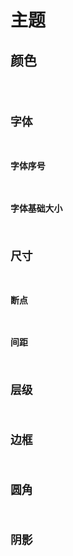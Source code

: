 # 主题

## 颜色

<code src='../../src/demos/theme-colors.tsx' />

## 字体

### 字体序号

### 字体基础大小

## 尺寸

### 断点

### 间距

## 层级

## 边框

## 圆角

## 阴影
